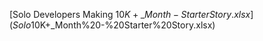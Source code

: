 [Solo Developers Making $10K+\_Month - Starter Story.xlsx](Solo%20Developers%20Making%20$10K+_Month%20-%20Starter%20Story.xlsx)